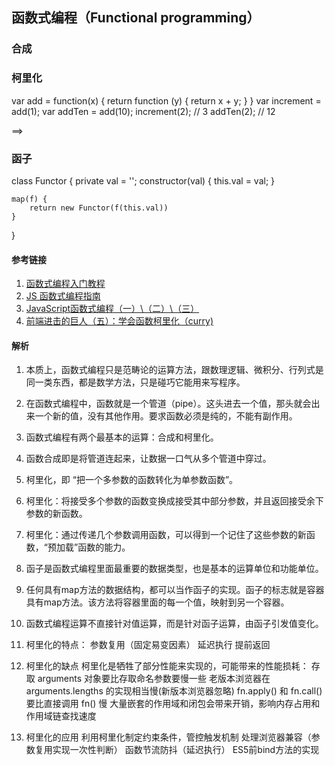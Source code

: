 ## 函数式编程（Functional programming）


### 合成

### 柯里化
var add = function(x) {
    return function (y) {
        return x + y;
    }
}
var increment = add(1);
var addTen = add(10);
increment(2); // 3
addTen(2); // 12

==>

### 函子
class Functor {
    private val = '';
    constructor(val) {
        this.val = val;
    }

    map(f) {
        return new Functor(f(this.val))
    }
}


#### 参考链接
1. [函数式编程入门教程](http://www.ruanyifeng.com/blog/2017/02/fp-tutorial.html)
2. [JS 函数式编程指南](https://llh911001.gitbooks.io/mostly-adequate-guide-chinese/content/)
3. [JavaScript函数式编程（一）\（二）\（三）](https://blog.csdn.net/5hongbing/article/details/80149519)
4. [前端进击的巨人（五）：学会函数柯里化（curry)](https://segmentfault.com/a/1190000017981474)

#### 解析
1. 本质上，函数式编程只是范畴论的运算方法，跟数理逻辑、微积分、行列式是同一类东西，都是数学方法，只是碰巧它能用来写程序。
2. 在函数式编程中，函数就是一个管道（pipe）。这头进去一个值，那头就会出来一个新的值，没有其他作用。要求函数必须是纯的，不能有副作用。
3. 函数式编程有两个最基本的运算：合成和柯里化。
4. 函数合成即是将管道连起来，让数据一口气从多个管道中穿过。
5. 柯里化，即 “把一个多参数的函数转化为单参数函数”。
6. 柯里化：将接受多个参数的函数变换成接受其中部分参数，并且返回接受余下参数的新函数。
7. 柯里化：通过传递几个参数调用函数，可以得到一个记住了这些参数的新函数，“预加载”函数的能力。
8. 函子是函数式编程里面最重要的数据类型，也是基本的运算单位和功能单位。
9. 任何具有map方法的数据结构，都可以当作函子的实现。函子的标志就是容器具有map方法。该方法将容器里面的每一个值，映射到另一个容器。
10. 函数式编程运算不直接针对值运算，而是针对函子运算，由函子引发值变化。


11. 柯里化的特点：
    参数复用（固定易变因素）
    延迟执行
    提前返回

12. 柯里化的缺点
柯里化是牺牲了部分性能来实现的，可能带来的性能损耗：
    存取 arguments 对象要比存取命名参数要慢一些
    老版本浏览器在 arguments.lengths 的实现相当慢(新版本浏览器忽略)
    fn.apply() 和 fn.call() 要比直接调用 fn() 慢
    大量嵌套的作用域和闭包会带来开销，影响内存占用和作用域链查找速度

13. 柯里化的应用
    利用柯里化制定约束条件，管控触发机制
    处理浏览器兼容（参数复用实现一次性判断）
    函数节流防抖（延迟执行）
    ES5前bind方法的实现